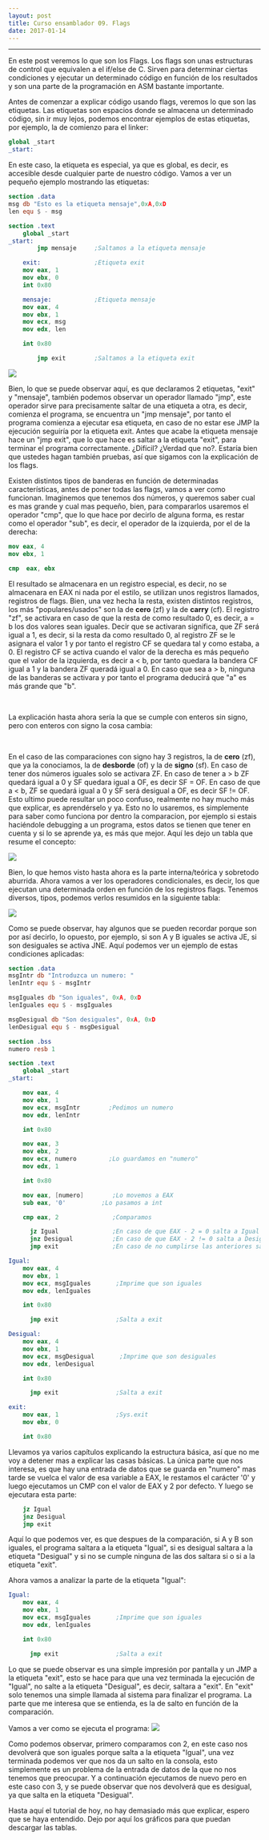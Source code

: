 ```yaml
---
layout: post
title: Curso ensamblador 09. Flags   
date: 2017-01-14
---
```

--------------------


En este post veremos lo que son los Flags. Los flags son unas estructuras de control que equivalen a el if/else de C. Sirven para determinar ciertas condiciones y ejecutar un determinado código en función de los resultados y son una parte de la programación en ASM bastante importante.


Antes de comenzar a explicar código usando flags, veremos lo que son las etiquetas. Las etiquetas son espacios donde se almacena un determinado código, sin ir muy lejos, podemos encontrar ejemplos de estas etiquetas, por ejemplo, la de comienzo para el linker:

```nasm
global _start
_start:
```

En este caso, la etiqueta es especial, ya que es global, es decir, es accesible desde cualquier parte de nuestro código. Vamos a ver un pequeño ejemplo mostrando las etiquetas:


```nasm
section .data
msg db "Esto es la etiqueta mensaje",0xA,0xD
len equ $ - msg

section .text
    global _start
_start:
        jmp mensaje     ;Saltamos a la etiqueta mensaje

    exit:               ;Etiqueta exit
    mov eax, 1
    mov ebx, 0
    int 0x80

    mensaje:            ;Etiqueta mensaje
    mov eax, 4
    mov ebx, 1
    mov ecx, msg
    mov edx, len

    int 0x80

        jmp exit        ;Saltamos a la etiqueta exit
```

<img src="/images/mensaje-flags-db-etiquetas.png" />


Bien, lo que se puede observar aquí, es que declaramos 2 etiquetas, "exit" y "mensaje", también podemos observar un operador llamado "jmp", este operador sirve para precisamente saltar de una etiqueta a otra, es decir, comienza el programa, se encuentra un "jmp mensaje", por tanto el programa comienza a ejecutar esa etiqueta, en caso de no estar ese JMP la ejecución seguiría por la etiqueta exit. Antes que acabe la etiqueta mensaje hace un "jmp exit", que lo que hace es saltar a la etiqueta "exit", para terminar el programa correctamente. ¿Difícil? ¿Verdad que no?. Estaría bien que ustedes hagan también pruebas, así que sigamos con la explicación de los flags.


Existen distintos tipos de banderas en función de determinadas características, antes de poner todas las flags, vamos a ver como funcionan. Imaginemos que tenemos dos números, y queremos saber cual es mas grande y cual mas pequeño, bien, para compararlos usaremos el operador "cmp", que lo que hace por decirlo de alguna forma, es restar como el operador "sub", es decir, el operador de la izquierda, por el de la derecha:

```nasm
mov eax, 4
mov ebx, 1

cmp  eax, ebx
```

El resultado se almacenara en un registro especial, es decir, no se almacenara en EAX ni nada por el estilo, se utilizan unos registros llamados, registros de flags. Bien, una vez hecha la resta, existen distintos registros, los más "populares/usados" son la de **cero** (zf) y la de **carry** (cf). El registro "zf", se activara en caso de que la resta de como resultado 0, es decir, a = b los dos valores sean iguales. Decir que se activaran significa, que ZF será igual a 1, es decir, si la resta da como resultado 0, al registro ZF se le asignara el valor 1 y por tanto el registro CF se quedara tal y como estaba, a 0. El registro CF se activa cuando el valor de la derecha es más pequeño que el valor de la izquierda, es decir a < b, por tanto quedara la bandera CF igual a 1 y la bandera ZF queradá igual a 0. En caso que sea a > b, ninguna de las banderas se activara y por tanto el programa deducirá que "a" es más grande que "b".

<br>

La explicación hasta ahora sería la que se cumple con enteros sin signo, pero con enteros con signo la cosa cambia:

<br>

En el caso de las comparaciones con signo hay 3 registros, la de **cero** (zf), que ya la conociamos, la de **desborde** (of) y la de **signo** (sf). En caso de tener dos números iguales solo se activara ZF. En caso de tener a > b ZF quedará igual a 0 y SF quedara igual a OF, es decir SF = OF. En caso de que a < b, ZF se quedará igual a 0 y SF será desigual a OF, es decir SF != OF. Esto ultimo puede resultar un poco confuso, realmente no hay mucho más que explicar, es aprendérselo y ya. Esto no lo usaremos, es simplemente para saber como funciona por dentro la comparacion, por ejemplo si estais haciéndole debugging a un programa, estos datos se tienen que tener en cuenta y si lo se aprende ya, es más que mejor. Aquí les dejo un tabla que resume el concepto:  


<img src="/images/ab-flags-ofcfsf.png" />

<br>

Bien, lo que hemos visto hasta ahora es la parte interna/teórica y sobretodo aburrida. Ahora vamos a ver los operadores condicionales, es decir, los que ejecutan una determinada orden en función de los registros flags. Tenemos diversos, tipos, podemos verlos resumidos en la siguiente tabla:

<img src="/images/flags-09-jejajnbjge.png" />

<br>

Como se puede observar, hay algunos que se pueden recordar porque son por así decirlo, lo opuesto, por ejemplo, si son A y B iguales se activa JE, si son desiguales se activa JNE. Aquí podemos ver un ejemplo de estas condiciones aplicadas:

```nasm
section .data
msgIntr db "Introduzca un numero: "
lenIntr equ $ - msgIntr

msgIguales db "Son iguales", 0xA, 0xD
lenIguales equ $ - msgIguales

msgDesigual db "Son desiguales", 0xA, 0xD
lenDesigual equ $ - msgDesigual

section .bss
numero resb 1

section .text
    global _start
_start:

    mov eax, 4
    mov ebx, 1
    mov ecx, msgIntr        ;Pedimos un numero
    mov edx, lenIntr

    int 0x80

    mov eax, 3
    mov ebx, 2
    mov ecx, numero         ;Lo guardamos en "numero"
    mov edx, 1

    int 0x80

    mov eax, [numero]        ;Lo movemos a EAX
    sub eax, '0'          ;Lo pasamos a int

    cmp eax, 2               ;Comparamos

      jz Igual               ;En caso de que EAX - 2 = 0 salta a Igual
      jnz Desigual           ;En caso de que EAX - 2 != 0 salta a Desigual
      jmp exit               ;En caso de no cumplirse las anteriores salta a exit

Igual:
    mov eax, 4
    mov ebx, 1
    mov ecx, msgIguales       ;Imprime que son iguales
    mov edx, lenIguales

    int 0x80

      jmp exit                ;Salta a exit

Desigual:
    mov eax, 4
    mov ebx, 1
    mov ecx, msgDesigual       ;Imprime que son desiguales
    mov edx, lenDesigual

    int 0x80

      jmp exit                ;Salta a exit

exit:
    mov eax, 1                ;Sys.exit
    mov ebx, 0

    int 0x80
```

Llevamos ya varios capítulos explicando la estructura básica, así que no me voy a detener mas a explicar las casas básicas. La única parte que nos interesa, es que hay una entrada de datos que se guarda en "numero" mas tarde se vuelca el valor de esa variable a EAX, le restamos el carácter '0' y luego ejecutamos un CMP con el valor de EAX y 2 por defecto. Y luego se ejecutara esta parte:
```nasm
    jz Igual               
    jnz Desigual           
    jmp exit  
```

Aquí lo que podemos ver, es que despues de la comparación, si A y B son iguales, el programa saltara a la etiqueta "Igual", si es desigual saltara a la etiqueta "Desigual" y si no se cumple ninguna de las dos saltara si o si a la etiqueta "exit".

Ahora vamos a analizar la parte de la etiqueta "Igual":
```nasm
Igual:
    mov eax, 4
    mov ebx, 1
    mov ecx, msgIguales       ;Imprime que son iguales
    mov edx, lenIguales

    int 0x80

      jmp exit                ;Salta a exit
```

Lo que se puede observar es una simple impresión por pantalla y un JMP a la etiqueta "exit", esto se hace para que una vez terminada la ejecución de "Igual", no salte a la etiqueta "Desigual", es decir, saltara a "exit". En "exit" solo tenemos una simple llamada al sistema para finalizar el programa. La parte que me interesa que se entienda, es la de salto en función de la comparación.


Vamos a ver como se ejecuta el programa:
<img src="/images/captura-falso-verdadero-flags.png" />


Como podemos observar, primero comparamos con 2, en este caso nos devolverá que son iguales porque salta a la etiqueta "Igual", una vez terminada podemos ver que nos da un salto en la consola, esto simplemente es un problema de la entrada de datos de la que no nos tenemos que preocupar. Y a continuación ejecutamos de nuevo pero en este caso con 3, y se puede observar que nos devolverá que es desigual, ya que salta en la etiqueta "Desigual".


Hasta aquí el tutorial de hoy, no hay demasiado más que explicar, espero que se haya entendido. Dejo por aquí los gráficos para que puedan descargar las tablas.
